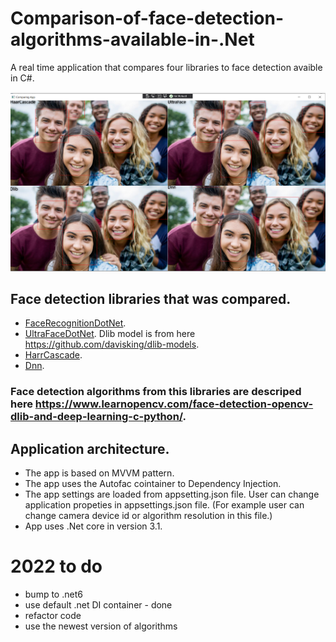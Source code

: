 # Comparison-of-face-detection-algorithms-available-in-.Net
A real time application that compares four libraries to face detection avaible in C#. 

![Screenshot](ComparingApp.png)


## Face detection libraries that was compared. 

- [FaceRecognitionDotNet](https://github.com/takuya-takeuchi/FaceRecognitionDotNet).
- [UltraFaceDotNet](https://github.com/takuya-takeuchi/UltraFaceDotNet). Dlib model is from here https://github.com/davisking/dlib-models. 
- [HarrCascade](https://github.com/shimat/opencvsharp).
- [Dnn](https://github.com/emgucv). 

### Face detection algorithms from this libraries are descriped here https://www.learnopencv.com/face-detection-opencv-dlib-and-deep-learning-c-python/. 

## Application architecture.

- The app is based on MVVM pattern. 
- The app uses the Autofac cointainer to Dependency Injection. 
- The app settings are loaded from appsetting.json file. 
User can change application propeties in appsettings.json file. (For example user can change camera device id or algorithm resolution in this file.)
- App uses .Net core in version 3.1. 


# 2022 to do

- bump to .net6
- use default .net DI container - done
- refactor code
- use the newest version of algorithms
